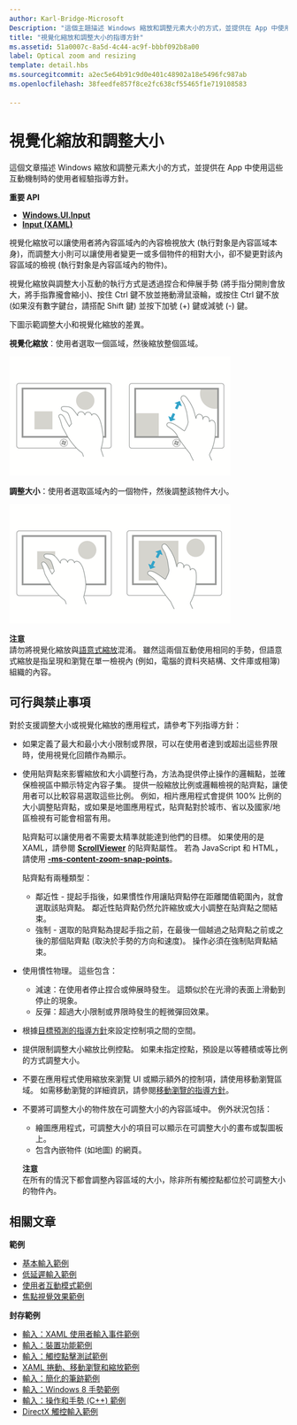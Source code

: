 ```yaml
---
author: Karl-Bridge-Microsoft
Description: "這個主題描述 Windows 縮放和調整元素大小的方式，並提供在 App 中使用這些互動機制時的使用者經驗指導方針。"
title: "視覺化縮放和調整大小的指導方針"
ms.assetid: 51a0007c-8a5d-4c44-ac9f-bbbf092b8a00
label: Optical zoom and resizing
template: detail.hbs
ms.sourcegitcommit: a2ec5e64b91c9d0e401c48902a18e5496fc987ab
ms.openlocfilehash: 38feedfe857f8ce2fc638cf55465f1e719108583

---
```


# 視覺化縮放和調整大小

這個文章描述 Windows 縮放和調整元素大小的方式，並提供在 App 中使用這些互動機制時的使用者經驗指導方針。

**重要 API**

-   [**Windows.UI.Input**](https://msdn.microsoft.com/library/windows/apps/br242084)
-   [**Input (XAML)**](https://msdn.microsoft.com/library/windows/apps/br227994)


視覺化縮放可以讓使用者將內容區域內的內容檢視放大 (執行對象是內容區域本身)，而調整大小則可以讓使用者變更一或多個物件的相對大小，卻不變更對該內容區域的檢視 (執行對象是內容區域內的物件)。

視覺化縮放與調整大小互動的執行方式是透過捏合和伸展手勢 (將手指分開則會放大，將手指靠攏會縮小)、按住 Ctrl 鍵不放並捲動滑鼠滾輪，或按住 Ctrl 鍵不放 (如果沒有數字鍵台，請搭配 Shift 鍵) 並按下加號 (+) 鍵或減號 (-) 鍵。

下圖示範調整大小和視覺化縮放的差異。

**視覺化縮放**：使用者選取一個區域，然後縮放整個區域。

![將手指靠攏會縮小，將手指分開則會放大。](images/areazoom.png)

**調整大小**：使用者選取區域內的一個物件，然後調整該物件大小。

![將手指靠攏會縮小物件，將手指分開會放大物件。](images/objectresize.png)

**注意**  
請勿將視覺化縮放與[語意式縮放](../controls-and-patterns/semantic-zoom.md)混淆。 雖然這兩個互動使用相同的手勢，但語意式縮放是指呈現和瀏覽在單一檢視內 (例如，電腦的資料夾結構、文件庫或相簿) 組織的內容。

 

## 可行與禁止事項


對於支援調整大小或視覺化縮放的應用程式，請參考下列指導方針：

-   如果定義了最大和最小大小限制或界限，可以在使用者達到或超出這些界限時，使用視覺化回饋作為顯示。
-   使用貼齊點來影響縮放和大小調整行為，方法為提供停止操作的邏輯點，並確保檢視區中顯示特定內容子集。 提供一般縮放比例或邏輯檢視的貼齊點，讓使用者可以比較容易選取這些比例。 例如，相片應用程式會提供 100% 比例的大小調整貼齊點，或如果是地圖應用程式，貼齊點對於城市、省以及國家/地區檢視有可能會相當有用。

    貼齊點可以讓使用者不需要太精準就能達到他們的目標。 如果使用的是 XAML，請參閱 [**ScrollViewer**](https://msdn.microsoft.com/library/windows/apps/br209527) 的貼齊點屬性。 若為 JavaScript 和 HTML，請使用 [**-ms-content-zoom-snap-points**](https://msdn.microsoft.com/library/hh771895)。

    貼齊點有兩種類型：

    -   鄰近性 - 提起手指後，如果慣性作用讓貼齊點停在距離閾值範圍內，就會選取該貼齊點。 鄰近性貼齊點仍然允許縮放或大小調整在貼齊點之間結束。
    -   強制 - 選取的貼齊點為提起手指之前，在最後一個越過之貼齊點之前或之後的那個貼齊點 (取決於手勢的方向和速度)。 操作必須在強制貼齊點結束。
-   使用慣性物理。 這些包含：
    -   減速：在使用者停止捏合或伸展時發生。 這類似於在光滑的表面上滑動到停止的現象。
    -   反彈：超過大小限制或界限時發生的輕微彈回效果。
-   根據[目標預測的指導方針](guidelines-for-targeting.md)來設定控制項之間的空間。
-   提供限制調整大小縮放比例控點。 如果未指定控點，預設是以等體積或等比例的方式調整大小。
-   不要在應用程式使用縮放來瀏覽 UI 或顯示額外的控制項，請使用移動瀏覽區域。 如需移動瀏覽的詳細資訊，請參閱[移動瀏覽的指導方針](guidelines-for-panning.md)。
-   不要將可調整大小的物件放在可調整大小的內容區域中。 例外狀況包括：
    -   繪圖應用程式，可調整大小的項目可以顯示在可調整大小的畫布或製圖板上。
    -   包含內嵌物件 (如地圖) 的網頁。

    **注意**  
    在所有的情況下都會調整內容區域的大小，除非所有觸控點都位於可調整大小的物件內。

     

## 相關文章


**範例**
* [基本輸入範例](http://go.microsoft.com/fwlink/p/?LinkID=620302)
* [低延遲輸入範例](http://go.microsoft.com/fwlink/p/?LinkID=620304)
* [使用者互動模式範例](http://go.microsoft.com/fwlink/p/?LinkID=619894)
* [焦點視覺效果範例](http://go.microsoft.com/fwlink/p/?LinkID=619895)

**封存範例**
* [輸入：XAML 使用者輸入事件範例](http://go.microsoft.com/fwlink/p/?linkid=226855)
* [輸入：裝置功能範例](http://go.microsoft.com/fwlink/p/?linkid=231530)
* [輸入：觸控點擊測試範例](http://go.microsoft.com/fwlink/p/?linkid=231590)
* [XAML 捲動、移動瀏覽和縮放範例](http://go.microsoft.com/fwlink/p/?linkid=251717)
* [輸入：簡化的筆跡範例](http://go.microsoft.com/fwlink/p/?linkid=246570)
* [輸入：Windows 8 手勢範例](http://go.microsoft.com/fwlink/p/?LinkId=264995)
* [輸入：操作和手勢 (C++) 範例](http://go.microsoft.com/fwlink/p/?linkid=231605)
* [DirectX 觸控輸入範例](http://go.microsoft.com/fwlink/p/?LinkID=231627)
 

 







<!--HONumber=Jun16_HO4-->


